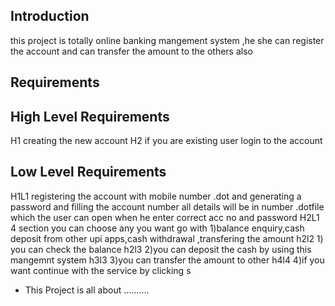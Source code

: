 ## Introduction
this project is totally online banking mangement system ,he she  can register the account and can transfer the amount to the others also
##  Requirements
##  High Level Requirements
H1 creating the new account
H2 if you are existing user login to the account

## Low Level Requirements
H1L1  registering the account with mobile number .dot and generating a password and filling the account number all details will be in number .dotfile which the user can open when he enter correct acc no and password
H2L1  4 section you can choose any you want go with  1)balance enquiry,cash deposit from other upi apps,cash withdrawal ,transfering the amount
h2l2  1) you can check the balance
h2l3  2)you can deposit the cash by using this mangemnt system
h3l3   3)you can transfer the amount to other
h4l4   4)if you want continue with the service by clicking s
    



* This Project is all about ..........
